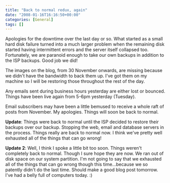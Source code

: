 ```yaml
---
title: "Back to normal redux, again"
date: "2008-01-16T16:16:50+00:00"
categories: [General]
tags: []
---
```


Apologies for the downtime over the last day or so. What started as a small hard disk failure turned into a much larger problem when the remaining disk started having intermittent errors and the server itself collapsed too. Fortunately, we are paranoid enough to take our own backups in addition to the ISP backups. Good job we did!

The images on the blog, from 30 November onwards, are missing because we didn't have the bandwidth to back them up. I've got them on my machine so I will be restoring those throughout the rest of the day.

Any emails sent during business hours yesterday are either lost or bounced. Things have been live again from 5-6pm yesterday (Tuesday).

Email subscribers may have been a little bemused to receive a whole raft of posts from November. My apologies. Things will soon be back to normal.

<strong>Update</strong>: Things were back to normal until the ISP decided to restore their backups over our backup. Stopping the web, email and database servers in the process. Things really are back to normal now. I think we've pretty well exhausted all of the things that can go wrong!

<strong>Update 2</strong>: Well, I think I spoke a little bit too soon. Things weren't completely back to normal. Though I sure hope they are now. We ran out of disk space on our system partition. I'm not going to say that we exhausted all of the things that can go wrong though this time...because we so patently didn't do the last time. Should make a good blog post tomorrow. I've had a belly full of computers today. :)
